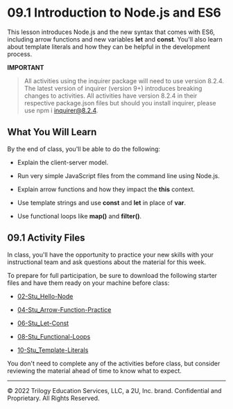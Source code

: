 # 09.1 Introduction to Node.js and ES6
This lesson introduces Node.js and the new syntax that comes with ES6, including arrow functions and new variables **let** and **const**. You'll also learn about template literals and how they can be helpful in the development process.

**IMPORTANT** 
> All activities using the inquirer package will need to use version 8.2.4. The latest version of inquirer (version 9+) introduces breaking changes to activities. All activities have version 8.2.4 in their respective package.json files but should you install inquirer, please use npm i inquirer@8.2.4.

## What You Will Learn
By the end of class, you'll be able to do the following:

* Explain the client-server model.

* Run very simple JavaScript files from the command line using Node.js.

* Explain arrow functions and how they impact the **this** context.

* Use template strings and use **const** and **let** in place of **var**.

* Use functional loops like **map()** and **filter()**.

## 09.1 Activity Files
In class, you'll have the opportunity to practice your new skills with your instructional team and ask questions about the material for this week.

To prepare for full participation, be sure to download the following starter files and have them ready on your machine before class:

* [02-Stu_Hello-Node](https://static.fullstack-bootcamp.com/lesson-files/09-NodeJS/02-Stu_Hello-Node.zip)

* [04-Stu_Arrow-Function-Practice](https://static.fullstack-bootcamp.com/lesson-files/09-NodeJS/04-Stu_Arrow-Function-Practice.zip)

* [06-Stu_Let-Const](https://static.fullstack-bootcamp.com/lesson-files/09-NodeJS/06-Stu_Let-Const.zip)

* [08-Stu_Functional-Loops](https://static.fullstack-bootcamp.com/lesson-files/09-NodeJS/08-Stu_Functional-Loops.zip)

* [10-Stu_Template-Literals](https://static.fullstack-bootcamp.com/lesson-files/09-NodeJS/10-Stu_Template-Literals.zip)

You don't need to complete any of the activities before class, but consider reviewing the material ahead of time to know what to expect.

---
© 2022 Trilogy Education Services, LLC, a 2U, Inc. brand. Confidential and Proprietary. All Rights Reserved.
